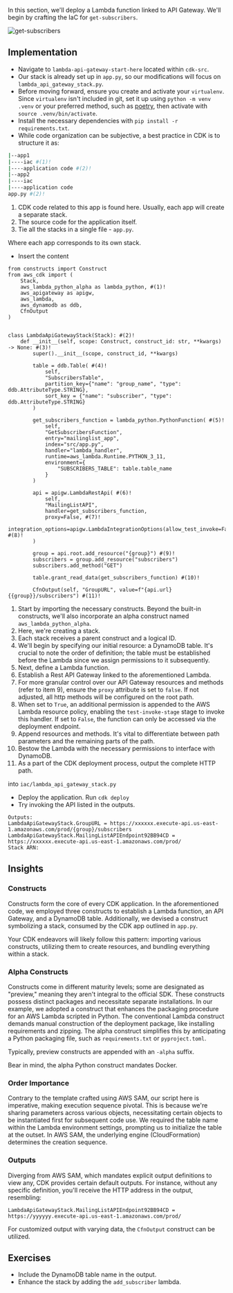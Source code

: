 In this section, we'll deploy a Lambda function linked to API Gateway. We'll begin by crafting the IaC for `get-subscribers`.

![get-subscribers](https://github.com/fun-with-serverless/building-serverless-using-iac/assets/110536677/2a6c83f7-8988-4e32-9bae-cd69d6fc3843)

## Implementation
* Navigate to `lambda-api-gateway-start-here` located within `cdk-src`.
* Our stack is already set up in `app.py`, so our modifications will focus on `lambda_api_gateway_stack.py`.
* Before moving forward, ensure you create and activate your `virtualenv`. Since `virtualenv` isn't included in git, set it up using `python -m venv .venv` or your preferred method, such as [poetry](https://python-poetry.org/), then activate with `source .venv/bin/activate`.
* Install the necessary dependencies with `pip install -r requirements.txt`.
*   While code organization can be subjective, a best practice in CDK is to structure it as:

``` {.bash .annotate}
|--app1
|----iac #(1)!
|----application code #(2)!
|--app2
|----iac
|----application code
app.py #(2)!
```

1. CDK code related to this app is found here. Usually, each app will create a separate stack.
2. The source code for the application itself.
2. Tie all the stacks in a single file - `app.py`.

Where each app corresponds to its own stack.

* Insert the content

``` {.python .annotate}
from constructs import Construct
from aws_cdk import (
    Stack,
    aws_lambda_python_alpha as lambda_python, #(1)!
    aws_apigateway as apigw,
    aws_lambda,
    aws_dynamodb as ddb,
    CfnOutput
)


class LambdaApiGatewayStack(Stack): #(2)!
    def __init__(self, scope: Construct, construct_id: str, **kwargs) -> None: #(3)!
        super().__init__(scope, construct_id, **kwargs)

        table = ddb.Table( #(4)!
            self,
            "SubscribersTable",
            partition_key={"name": "group_name", "type": ddb.AttributeType.STRING},
            sort_key = {"name": "subscriber", "type": ddb.AttributeType.STRING}
        )

        get_subscribers_function = lambda_python.PythonFunction( #(5)!
            self,
            "GetSubscribersFunction",
            entry="mailinglist_app",
            index="src/app.py",
            handler="lambda_handler",
            runtime=aws_lambda.Runtime.PYTHON_3_11,
            environment={
                "SUBSCRIBERS_TABLE": table.table_name
            }
        )

        api = apigw.LambdaRestApi( #(6)!
            self,
            "MailingListAPI",
            handler=get_subscribers_function,
            proxy=False, #(7)!
            integration_options=apigw.LambdaIntegrationOptions(allow_test_invoke=False), #(8)!
        )

        group = api.root.add_resource("{group}") #(9)!
        subscribers = group.add_resource("subscribers")
        subscribers.add_method("GET")

        table.grant_read_data(get_subscribers_function) #(10)!

        CfnOutput(self, "GroupURL", value=f"{api.url}{{group}}/subscribers") #(11)!

```

1. Start by importing the necessary constructs. Beyond the built-in constructs, we'll also incorporate an alpha construct named `aws_lambda_python_alpha`.
2. Here, we're creating a stack.
3. Each stack receives a parent construct and a logical ID.
4. We'll begin by specifying our initial resource: a DynamoDB table. It's crucial to note the order of definition; the table must be established before the Lambda since we assign permissions to it subsequently.
5. Next, define a Lambda function.
6. Establish a Rest API Gateway linked to the aforementioned Lambda.
7. For more granular control over our API Gateway resources and methods (refer to item 9), ensure the `proxy` attribute is set to `false`. If not adjusted, all http methods will be configured on the root path.
8. When set to `True`, an additional permission is appended to the AWS Lambda resource policy, enabling the `test-invoke-stage` stage to invoke this handler. If set to `False`, the function can only be accessed via the deployment endpoint.
9. Append resources and methods. It's vital to differentiate between path parameters and the remaining parts of the path.
10. Bestow the Lambda with the necessary permissions to interface with DynamoDB.
11. As a part of the CDK deployment process, output the complete HTTP path.

into `iac/lambda_api_gateway_stack.py`

* Deploy the application. Run `cdk deploy`
* Try invoking the API listed in the outputs.
```
Outputs:
LambdaApiGatewayStack.GroupURL = https://xxxxxx.execute-api.us-east-1.amazonaws.com/prod/{group}/subscribers
LambdaApiGatewayStack.MailingListAPIEndpoint92BB94CD = https://xxxxxx.execute-api.us-east-1.amazonaws.com/prod/
Stack ARN:
```


## Insights

### Constructs
Constructs form the core of every CDK application. In the aforementioned code, we employed three constructs to establish a Lambda function, an API Gateway, and a DynamoDB table. Additionally, we devised a construct symbolizing a stack, consumed by the CDK app outlined in `app.py`.

Your CDK endeavors will likely follow this pattern: importing various constructs, utilizing them to create resources, and bundling everything within a stack.

### Alpha Constructs
Constructs come in different maturity levels; some are designated as "preview," meaning they aren't integral to the official SDK. These constructs possess distinct packages and necessitate separate installations. In our example, we adopted a construct that enhances the packaging procedure for an AWS Lambda scripted in Python. The conventional Lambda construct demands manual construction of the deployment package, like installing requirements and zipping. The alpha construct simplifies this by anticipating a Python packaging file, such as `requirements.txt` or `pyproject.toml`.

Typically, preview constructs are appended with an `-alpha` suffix.

Bear in mind, the alpha Python construct mandates Docker.

### Order Importance
Contrary to the template crafted using AWS SAM, our script here is imperative, making execution sequence pivotal. This is because we're sharing parameters across various objects, necessitating certain objects to be instantiated first for subsequent code use. We required the table name within the Lambda environment settings, prompting us to initialize the table at the outset. In AWS SAM, the underlying engine (CloudFormation) determines the creation sequence.

### Outputs
Diverging from AWS SAM, which mandates explicit output definitions to view any, CDK provides certain default outputs. For instance, without any specific definition, you'll receive the HTTP address in the output, resembling:
```
LambdaApiGatewayStack.MailingListAPIEndpoint92BB94CD = https://yyyyyy.execute-api.us-east-1.amazonaws.com/prod/
```
For customized output with varying data, the `CfnOutput` construct can be utilized.


## Exercises
* Include the DynamoDB table name in the output.
* Enhance the stack by adding the `add_subscriber` lambda.
